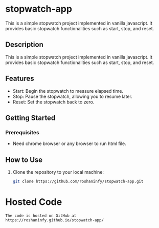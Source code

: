 # stopwatch-app
This is a simple stopwatch project implemented in vanilla javascript. It provides basic stopwatch functionalities such as start, stop, and reset.

## Description

This is a simple stopwatch project implemented in vanilla javascript. It provides basic stopwatch functionalities such as start, stop, and reset.

## Features

- Start: Begin the stopwatch to measure elapsed time.
- Stop: Pause the stopwatch, allowing you to resume later.
- Reset: Set the stopwatch back to zero.

## Getting Started

### Prerequisites

- Need chrome browser or any browser to run html file.

## How to Use

1. Clone the repository to your local machine:

   ```bash
   git clone https://github.com/roshaninfy/stopwatch-app.git

# Hosted Code
    The code is hosted on GitHub at https://roshaninfy.github.io/stopwatch-app/
